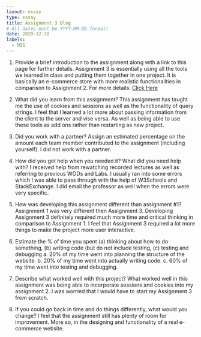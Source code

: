 ```yaml
---
layout: essay
type: essay
title: Assignment 3 Blog
# All dates must be YYYY-MM-DD format!
date: 2020-12-18
labels:
  - MIS
---
```


1. Provide a brief introduction to the assignment along with a link to this page for further details.
Assignment 3 is essentially using all the tools we learned in class and putting them together in one project. It is basically an e-commerce store with more realistic functionalities in comparison to Assignment 2. For more details: [Click Here](https://dport96.github.io/ITM352/morea/180.Assignment3/experience-Assignment3.html)

2. What did you learn from this assignment?
This assignment has taught me the use of cookies and sessions as well as the functionality of query strings. I feel that I learned a lot more about passing information from the client to the server and vise versa. As well as being able to use these tools as add ons rather than restarting as new project.

3. Did you work with a partner? Assign an estimated percentage on the amount each team member contributed to the assignment (including yourself).
I did not work with a partner.

4. How did you get help when you needed it? What did you need help with?
I received help from rewatching recorded lectures as well as referring to previous WODs and Labs. I usually ran into some errors which I was able to pass through with the help of W3Schools and StackExchange. I did email the professor as well when the errors were very specific.


5. How was developing this assignment different than assignment #1?
Assignment 1 was very different then Assignment 3. Developing Assignment 3 definitely required much more time and critical thinking in comparison to Assignment 1. I feel that Assignment 3 required a lot more things to make the project more user interactive.


6. Estimate the % of time you spent (a) thinking about how to do something, (b) writing code (but do not include testing, (c) testing and debugging
	a. 20% of my time went into planning the structure of the website.
	b. 20% of my time went into actually writing code.
	c. 60% of my time went into testing and debugging.

7. Describe what worked well with this project?
What worked well in this assignment was being able to incorporate sessions and cookies into my assignment 2. I was worried that I would have to start my Assignment 3 from scratch.

8. If you could go back in time and do things differently, what would you change?
 I feel that the assignment still has plenty of room for improvement. More so, in the designing and functionality of a real e-commerce website.

